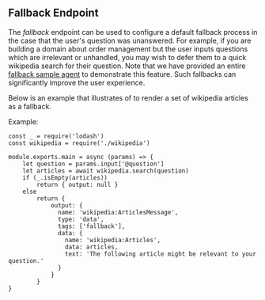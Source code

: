 ## Fallback Endpoint

The *fallback* endpoint can be used to configure a default fallback process in the case that the user's question was unanswered. For example, if you are building a domain about order management but the user inputs questions which are irrelevant or unhandled, you may wish to defer them to a quick wikipedia search for their question. Note that we have provided an entire [fallback sample agent](../../../Wikipedia.md) to demonstrate this feature. Such fallbacks can significantly improve the user experience.

Below is an example that illustrates of to render a set of wikipedia articles as a fallback.

Example:

```
const _ = require('lodash')
const wikipedia = require('./wikipedia')

module.exports.main = async (params) => {
    let question = params.input['@question']
    let articles = await wikipedia.search(question)
    if (_.isEmpty(articles))
        return { output: null }
    else
        return {
            output: {
              name: 'wikipedia:ArticlesMessage',
              type: 'data',
              tags: ['fallback'],
              data: {
                name: 'wikipedia:Articles',
                data: articles,
                text: 'The following article might be relevant to your question.'
              }
            }
        }
}
```


